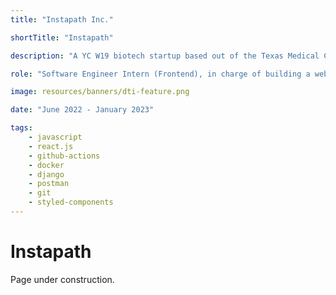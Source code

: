 ```yaml
---
title: "Instapath Inc."

shortTitle: "Instapath"

description: "A YC W19 biotech startup based out of the Texas Medical Center developing revolutionary instantaneous tissue imaging technology."

role: "Software Engineer Intern (Frontend), in charge of building a web-based deep-zoom display tool for the company's proprietary data."

image: resources/banners/dti-feature.png

date: "June 2022 - January 2023"

tags:
    - javascript
    - react.js
    - github-actions
    - docker
    - django
    - postman
    - git
    - styled-components
---
```


# Instapath

Page under construction.

